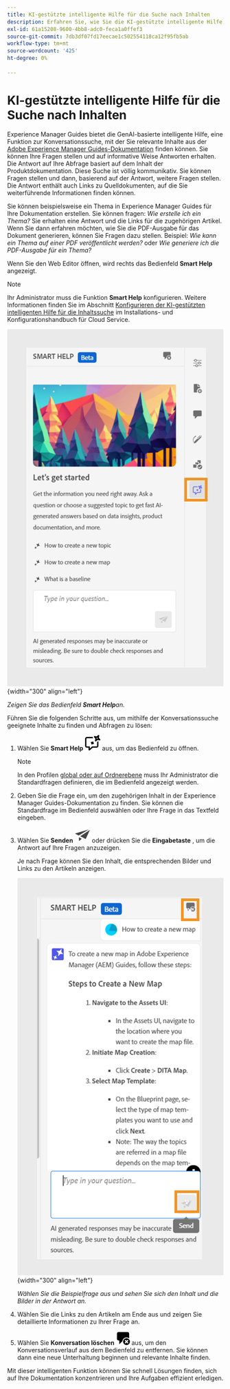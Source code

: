 ```yaml
---
title: KI-gestützte intelligente Hilfe für die Suche nach Inhalten
description: Erfahren Sie, wie Sie die KI-gestützte intelligente Hilfe im Web-Editor anzeigen und nutzen können.
exl-id: 61a15208-9600-4bb8-adc0-feca1a0ffef3
source-git-commit: 7db3df07fd17eecae1c502554118ca12f95fb5ab
workflow-type: tm+mt
source-wordcount: '425'
ht-degree: 0%

---
```


# KI-gestützte intelligente Hilfe für die Suche nach Inhalten



Experience Manager Guides bietet die GenAI-basierte intelligente Hilfe, eine Funktion zur Konversationssuche, mit der Sie relevante Inhalte aus der [Adobe Experience Manager Guides-Dokumentation](https://experienceleague.adobe.com/en/docs/experience-manager-guides/using/overview) finden können.
Sie können Ihre Fragen stellen und auf informative Weise Antworten erhalten. Die Antwort auf Ihre Abfrage basiert auf dem Inhalt der Produktdokumentation. Diese Suche ist völlig kommunikativ. Sie können Fragen stellen und dann, basierend auf der Antwort, weitere Fragen stellen. Die Antwort enthält auch Links zu Quelldokumenten, auf die Sie weiterführende Informationen finden können.

Sie können beispielsweise ein Thema in Experience Manager Guides für Ihre Dokumentation erstellen. Sie können fragen: *Wie erstelle ich ein Thema?* Sie erhalten eine Antwort und die Links für die zugehörigen Artikel. Wenn Sie dann erfahren möchten, wie Sie die PDF-Ausgabe für das Dokument generieren, können Sie Fragen dazu stellen. Beispiel: *Wie kann ein Thema auf einer PDF veröffentlicht werden?* oder *Wie generiere ich die PDF-Ausgabe für ein Thema?*



Wenn Sie den Web Editor öffnen, wird rechts das Bedienfeld **Smart Help** angezeigt.



>[!NOTE]
>
> Ihr Administrator muss die Funktion **Smart Help** konfigurieren. Weitere Informationen finden Sie im Abschnitt [Konfigurieren der KI-gestützten intelligenten Hilfe für die Inhaltssuche](../cs-install-guide/conf-smart-help.md) im Installations- und Konfigurationshandbuch für Cloud Service.

![Smart Help panel](images/smart-help-panel.png){width="300" align="left"}

*Zeigen Sie das Bedienfeld **Smart Help**an.*

Führen Sie die folgenden Schritte aus, um mithilfe der Konversationssuche geeignete Inhalte zu finden und Abfragen zu lösen:

1. Wählen Sie **Smart Help** ![Smart Help icon](images/smart-help-icon.svg) aus, um das Bedienfeld zu öffnen.



   >[!NOTE]
   >
   > In den Profilen [global oder auf Ordnerebene](../cs-install-guide/conf-folder-level.md#conf-ai-guides-assistant) muss Ihr Administrator die Standardfragen definieren, die im Bedienfeld angezeigt werden.

1. Geben Sie die Frage ein, um den zugehörigen Inhalt in der Experience Manager Guides-Dokumentation zu finden. Sie können die Standardfrage im Bedienfeld auswählen oder Ihre Frage in das Textfeld eingeben.

1. Wählen Sie **Senden** ![Symbol Senden](images/send-icon.svg) oder drücken Sie die **Eingabetaste** , um die Antwort auf Ihre Fragen anzuzeigen.

   Je nach Frage können Sie den Inhalt, die entsprechenden Bilder und Links zu den Artikeln anzeigen.

   ![Smart Help panel response](images/smart-help-panel-response.png){width="300" align="left"}


   *Wählen Sie die Beispielfrage aus und sehen Sie sich den Inhalt und die Bilder in der Antwort an.*





1. Wählen Sie die Links zu den Artikeln am Ende aus und zeigen Sie detaillierte Informationen zu Ihrer Frage an.


1. Wählen Sie **Konversation löschen** ![Konversation löschen](images/clear-conversation-icon.svg) aus, um den Konversationsverlauf aus dem Bedienfeld zu entfernen. Sie können dann eine neue Unterhaltung beginnen und relevante Inhalte finden.

Mit dieser intelligenten Funktion können Sie schnell Lösungen finden, sich auf Ihre Dokumentation konzentrieren und Ihre Aufgaben effizient erledigen.
